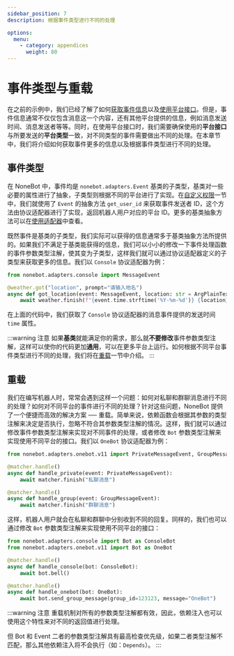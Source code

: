 ```yaml
---
sidebar_position: 7
description: 根据事件类型进行不同的处理

options:
  menu:
    - category: appendices
      weight: 80
---
```


# 事件类型与重载

在之前的示例中，我们已经了解了如何[获取事件信息](../tutorial/event-data.mdx)以及[使用平台接口](./api-calling.mdx)。但是，事件信息通常不仅仅包含消息这一个内容，还有其他平台提供的信息，例如消息发送时间、消息发送者等等。同时，在使用平台接口时，我们需要确保使用的**平台接口**与所要发送的**平台类型**一致，对不同类型的事件需要做出不同的处理。在本章节中，我们将介绍如何获取事件更多的信息以及根据事件类型进行不同的处理。

## 事件类型

在 NoneBot 中，事件均是 `nonebot.adapters.Event` 基类的子类型，基类对一些必要的属性进行了抽象，子类型则根据不同的平台进行了实现。在[自定义权限](./permission.mdx#自定义权限)一节中，我们就使用了 `Event` 的抽象方法 `get_user_id` 来获取事件发送者 ID，这个方法由协议适配器进行了实现，返回机器人用户对应的平台 ID。更多的基类抽象方法可以在[使用适配器](../advanced/adapter.md#获取事件通用信息)中查看。

既然事件是基类的子类型，我们实际可以获得的信息通常多于基类抽象方法所提供的。如果我们不满足于基类能获得的信息，我们可以小小的修改一下事件处理函数的事件参数类型注解，使其变为子类型，这样我们就可以通过协议适配器定义的子类型来获取更多的信息。我们以 `Console` 协议适配器为例：

```python {4} title=weather/__init__.py
from nonebot.adapters.console import MessageEvent

@weather.got("location", prompt="请输入地名")
async def got_location(event: MessageEvent, location: str = ArgPlainText()):
    await weather.finish(f"{event.time.strftime('%Y-%m-%d')} {location} 的天气是...")
```

在上面的代码中，我们获取了 `Console` 协议适配器的消息事件提供的发送时间 `time` 属性。

:::warning 注意
如果**基类**就能满足你的需求，那么就**不要修改**事件参数类型注解，这样可以使你的代码更加**通用**，可以在更多平台上运行。如何根据不同平台事件类型进行不同的处理，我们将在[重载](#重载)一节中介绍。
:::

## 重载

我们在编写机器人时，常常会遇到这样一个问题：如何对私聊和群聊消息进行不同的处理？如何对不同平台的事件进行不同的处理？针对这些问题，NoneBot 提供了一个便捷而高效的解决方案 ── 重载。简单来说，依赖函数会根据其参数的类型注解来决定是否执行，忽略不符合其参数类型注解的情况。这样，我们就可以通过修改事件参数类型注解来实现对不同事件的处理，或者修改 `Bot` 参数类型注解来实现使用不同平台的接口。我们以 `OneBot` 协议适配器为例：

```python {4,8}
from nonebot.adapters.onebot.v11 import PrivateMessageEvent, GroupMessageEvent

@matcher.handle()
async def handle_private(event: PrivateMessageEvent):
    await matcher.finish("私聊消息")

@matcher.handle()
async def handle_group(event: GroupMessageEvent):
    await matcher.finish("群聊消息")
```

这样，机器人用户就会在私聊和群聊中分别收到不同的回复。同样的，我们也可以通过修改 `Bot` 参数类型注解来实现使用不同平台的接口：

```python
from nonebot.adapters.console import Bot as ConsoleBot
from nonebot.adapters.onebot.v11 import Bot as OneBot

@matcher.handle()
async def handle_console(bot: ConsoleBot):
    await bot.bell()

@matcher.handle()
async def handle_onebot(bot: OneBot):
    await bot.send_group_message(group_id=123123, message="OneBot")
```

:::warning 注意
重载机制对所有的参数类型注解都有效，因此，依赖注入也可以使用这个特性来对不同的返回值进行处理。

但 Bot 和 Event 二者的参数类型注解具有最高检查优先级，如果二者类型注解不匹配，那么其他依赖注入将不会执行（如：`Depends`）。
:::
